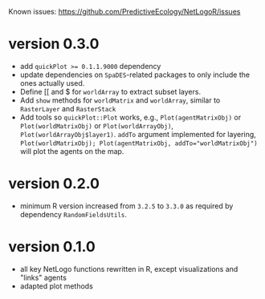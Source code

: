 Known issues: https://github.com/PredictiveEcology/NetLogoR/issues

version 0.3.0
=============
* add `quickPlot >= 0.1.1.9000` dependency
* update dependencies on `SpaDES`-related packages to only include the ones actually used.
* Define [[ and $ for `worldArray` to extract subset layers.
* Add `show` methods for `worldMatrix` and `worldArray`, similar to `RasterLayer` and `RasterStack`
* Add tools so `quickPlot::Plot` works, e.g., `Plot(agentMatrixObj)` or `Plot(worldMatrixObj)` or `Plot(worldArrayObj)`, `Plot(worldArrayObj$layer1)`. `addTo` argument implemented for layering, `Plot(worldMatrixObj); Plot(agentMatrixObj, addTo="worldMatrixObj")` will plot the agents on the map.

version 0.2.0
=============
* minimum R version increased from `3.2.5` to `3.3.0` as required by dependency `RandomFieldsUtils`.

version 0.1.0
=============
* all key NetLogo functions rewritten in R, except visualizations and "links" agents
* adapted plot methods
